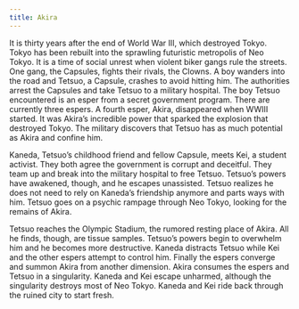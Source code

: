 ```yaml
---
title: Akira
---
```

It is thirty years after the end of World War III, which destroyed Tokyo. Tokyo has been rebuilt into the sprawling futuristic metropolis of Neo Tokyo. It is a time of social unrest when violent biker gangs rule the streets. One gang, the Capsules, fights their rivals, the Clowns. A boy wanders into the road and Tetsuo, a Capsule, crashes to avoid hitting him. The authorities arrest the Capsules and take Tetsuo to a military hospital. The boy Tetsuo encountered is an esper from a secret government program. There are currently three espers. A fourth esper, Akira, disappeared when WWIII started. It was Akira’s incredible power that sparked the explosion that destroyed Tokyo. The military discovers that Tetsuo has as much potential as Akira and confine him.

Kaneda, Tetsuo’s childhood friend and fellow Capsule, meets Kei, a student activist. They both agree the government is corrupt and deceitful. They team up and break into the military hospital to free Tetsuo. Tetsuo’s powers have awakened, though, and he escapes unassisted. Tetsuo realizes he does not need to rely on Kaneda’s friendship anymore and parts ways with him. Tetsuo goes on a psychic rampage through Neo Tokyo, looking for the remains of Akira.

Tetsuo reaches the Olympic Stadium, the rumored resting place of Akira. All he finds, though, are tissue samples. Tetsuo’s powers begin to overwhelm him and he becomes more destructive. Kaneda distracts Tetsuo while Kei and the other espers attempt to control him. Finally the espers converge and summon Akira from another dimension. Akira consumes the espers and Tetsuo in a singularity. Kaneda and Kei escape unharmed, although the singularity destroys most of Neo Tokyo. Kaneda and Kei ride back through the ruined city to start fresh.